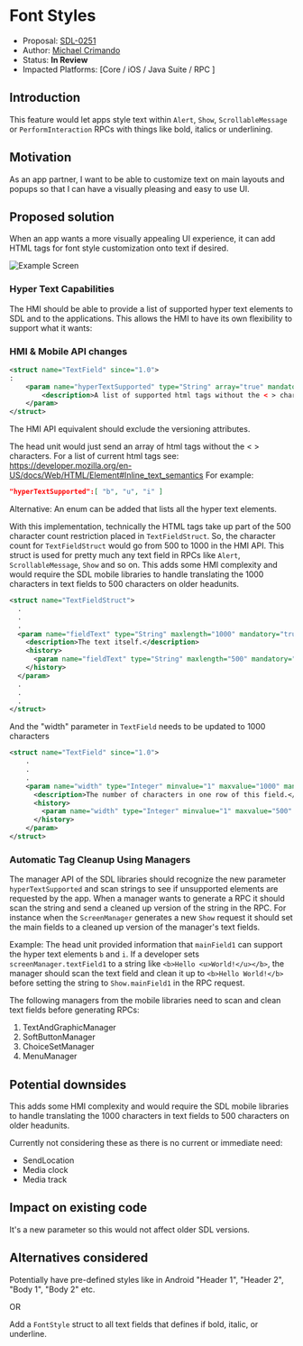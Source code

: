 # Font Styles

* Proposal: [SDL-0251](0251-font-styles.md)
* Author: [Michael Crimando](https://github.com/MichaelCrimando)
* Status: **In Review**
* Impacted Platforms: [Core / iOS / Java Suite / RPC ]

## Introduction

This feature would let apps style text within `Alert`, `Show`, `ScrollableMessage` or `PerformInteraction` RPCs with things like bold, italics or underlining.

## Motivation

As an app partner, I want to be able to customize text on main layouts and popups so that I can have a visually pleasing and easy to use UI.

## Proposed solution

When an app wants a more visually appealing UI experience, it can add HTML tags for font style customization onto text if desired.

![Example Screen](../assets/proposals/0251-font-styles/0251-font-styles.png)

### Hyper Text Capabilities

The HMI should be able to provide a list of supported hyper text elements to SDL and to the applications. This allows the HMI to have its own flexibility to support what it wants:

### HMI & Mobile API changes

```xml
<struct name="TextField" since="1.0">
:
    <param name="hyperTextSupported" type="String" array="true" mandatory="false" minsize="1" maxsize="100" since="6.x">
        <description>A list of supported html tags without the < > characters.</description>
    </param>
</struct>
```

The HMI API equivalent should exclude the versioning attributes.

The head unit would just send an array of html tags without the < > characters. For a list of current html tags see: https://developer.mozilla.org/en-US/docs/Web/HTML/Element#Inline_text_semantics
For example:
```json
"hyperTextSupported":[ "b", "u", "i" ]
```

Alternative: An enum can be added that lists all the hyper text elements.

With this implementation, technically the HTML tags take up part of the 500 character count restriction placed in `TextFieldStruct`. So, the character count for `TextFieldStruct` would go from 500 to 1000 in the HMI API. This struct is used for pretty much any text field in RPCs like `Alert`, `ScrollableMessage`, `Show` and so on. This adds some HMI complexity and would require the SDL mobile libraries to handle translating the 1000 characters in text fields to 500 characters on older headunits.

```xml
<struct name="TextFieldStruct">
  .
  .
  .
  <param name="fieldText" type="String" maxlength="1000" mandatory="true">
    <description>The text itself.</description>
    <history>
      <param name="fieldText" type="String" maxlength="500" mandatory="true">
    </history>
  </param>
  .
  .
  .
</struct>
```

And the "width" parameter in `TextField` needs to be updated to 1000 characters
```xml
<struct name="TextField" since="1.0">
    .
    .
    .
    <param name="width" type="Integer" minvalue="1" maxvalue="1000" mandatory="true">
      <description>The number of characters in one row of this field.</description>
      <history>
        <param name="width" type="Integer" minvalue="1" maxvalue="500" mandatory="true">
      </history>
    </param>
</struct>
```

### Automatic Tag Cleanup Using Managers 

The manager API of the SDL libraries should recognize the new parameter `hyperTextSupported` and scan strings to see if unsupported elements are requested by the app. When a manager wants to generate a RPC it should scan the string and send a cleaned up version of the string in the RPC. For instance when the `ScreenManager` generates a new `Show` request it should set the main fields to a cleaned up version of the manager's text fields.

Example:
The head unit provided information that `mainField1` can support the hyper text elements `b` and `i`. If a developer sets `screenManager.textField1` to a string like `<b>Hello <u>World!</u></b>`, the manager should scan the text field and clean it up to `<b>Hello World!</b>` before setting the string to `Show.mainField1` in the RPC request.

The following managers from the mobile libraries need to scan and clean text fields before generating RPCs:
1. TextAndGraphicManager
2. SoftButtonManager
3. ChoiceSetManager
4. MenuManager


## Potential downsides
This adds some HMI complexity and would require the SDL mobile libraries to handle translating the 1000 characters in text fields to 500 characters on older headunits.

Currently not considering these as there is no current or immediate need:
- SendLocation
- Media clock
- Media track

## Impact on existing code

It's a new parameter so this would not affect older SDL versions.

## Alternatives considered
Potentially have pre-defined styles like in Android "Header 1", "Header 2", "Body 1", "Body 2" etc.

OR

Add a `FontStyle` struct to all text fields that defines if bold, italic, or underline.
